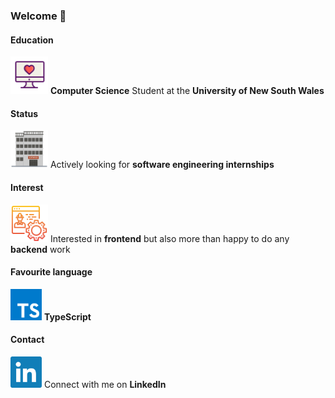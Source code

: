 ### Welcome 👋

#### Education
[<img src=assets/love.svg alt="MacBook" width="60" />](https://www.handbook.unsw.edu.au/undergraduate/programs/2021/3778)
**Computer Science** Student at the **University of New South Wales**

#### Status
[<img src=assets/software.svg alt="Software Engineering" width="60" />](https://kaiqi-liang.web.app)
Actively looking for **software engineering internships**

#### Interest
[<img src=assets/engineering.svg alt="MacBook" width="60" />](http://bit.ly/YoutubeDistractionDisabler)
Interested in **frontend** but also more than happy to do any **backend** work

#### Favourite language
[<img src=assets/typescript.svg alt="TypeScript" width="50" />](https://www.youtube.com/watch?v=fVGCCAowiRo)
**TypeScript**

#### Contact
[<img src=assets/linkedin.svg alt="LinkedIn" width="50" />](https://www.linkedin.com/in/kaiqiliang)
Connect with me on **LinkedIn**
